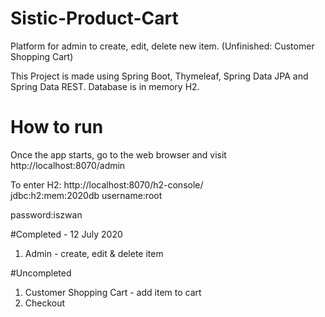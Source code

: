 # Sistic-Product-Cart
Platform for admin to create, edit, delete new item.  (Unfinished: Customer Shopping Cart)

This Project is made using Spring Boot, Thymeleaf, Spring Data JPA and Spring Data REST. Database is in memory H2.


# How to run
Once the app starts, go to the web browser and visit http://localhost:8070/admin

To enter H2: http://localhost:8070/h2-console/  
jdbc:h2:mem:2020db
username:root

password:iszwan


#Completed -  12 July 2020
1) Admin - create, edit & delete item


#Uncompleted
1) Customer Shopping Cart - add item to cart
2) Checkout

